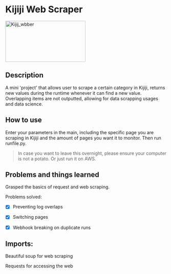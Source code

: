 # Kijiji Web Scraper #

<a href="http://fvcproductions.com"><img src="https://kijijiforbusiness.ca/wp-content/uploads/2018/09/Kijiji_logo_PURPLE_RGB_EN.png" title="kijiji_web" alt="Kijij_wbber" width="250" height="128"></a>



## Description ##

A mini 'project' that allows user to scrape a certain category in Kijiji, returns new values during the runtime whenever it can find a new value. Overlapping items are not outputted, allowing for data scrapping usages and data science.

## How to use ##
Enter your parameters in the main, including the specific page you are scraping in Kijiji and the amount of pages you want it to monitor. Then run runfile.py. 

>In case you want to leave this overnight, please ensure your computer is not a potato. Or just run it on AWS.



## Problems and things learned ##
Grasped the basics of request and web scraping. 

Problems solved:
- [x] Preventing log overlaps 
- [x] Switching pages
- [x] Webhook breaking on duplicate runs



## Imports: ##

Beautiful soup for web scraping

Requests for accessing the web
